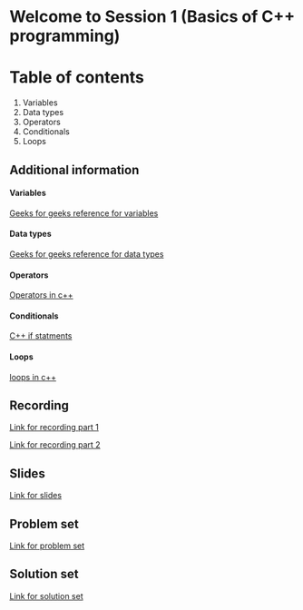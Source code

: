 # Welcome to Session 1 (Basics of C++ programming)

# Table of contents

 1. Variables
 2. Data types
 3. Operators
 4. Conditionals
 5. Loops


## Additional information

#### Variables
[Geeks for geeks reference for variables](https://www.geeksforgeeks.org/variables-in-c/)
#### Data types
[Geeks for geeks reference for data types](https://www.geeksforgeeks.org/c-data-types/)
#### Operators
[Operators in c++](https://www.tutorialspoint.com/cplusplus/cpp_operators.htm)
#### Conditionals
[C++ if statments](https://www.w3schools.com/cpp/cpp_conditions.asp)
#### Loops
[loops in c++](https://www.dotnettricks.com/learn/cpp/loop-statements-for-do-while-examples)

## Recording
[Link for recording part 1](https://drive.google.com/file/d/1QR6qgui_Xpv535AV0V4jjkJeDpYDsHRF/view?usp=sharing)

[Link for recording part 2](https://drive.google.com/file/d/1MMiiVvAFMEOWpDniZl8g9KTf0zCLLoLY/view?usp=sharing)
## Slides
[Link for slides](https://docs.google.com/presentation/d/1viqAUg0yzKX6Gks-Nli_N8aXRPIQq22CStXhSvOkSx0/edit?usp=sharing)
## Problem set
[Link for problem set](https://docs.google.com/document/d/1m0bhe-PNuHzkqeuuhmSTIgKVVtBaB6SgoQdHJ-ZQtyI/edit?usp=sharing)
## Solution set
[Link for solution set](https://docs.google.com/document/d/1iSPUuBdX0Kdv4ba8SYaqqaWwiFGDJSg0O7qEb_7en2o/edit?usp=sharing)
